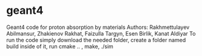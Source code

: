 # geant4
Geant4 code for proton absorption by materials
Authors: Rakhmettulayev Abilmansur, Zhakienov Rakhat, Faizulla Targyn, Esen Birlik, Kanat Aldiyar
To run the code simply download the needed folder, create a folder named build inside of it, run cmake .. , make, ./sim
